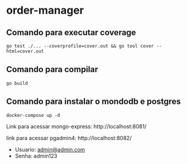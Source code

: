 # order-manager

## Comando para executar coverage
```shell
go test ./... --coverprofile=cover.out && go tool cover --html=cover.out
``` 
## Comando para compilar
```shell
go build
``` 

## Comando para instalar o mondodb e postgres
```shell
docker-compose up -d
``` 
Link para acessar mongo-express: http://localhost:8081/

link para acessar pgadmin4: http://localhost:8082/
* Usuario: admin@admin.com
* Senha: admin123
